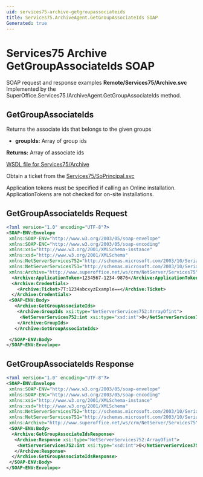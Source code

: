 ```yaml
---
uid: services75-archive-getgroupassociateids
title: Services75.ArchiveAgent.GetGroupAssociateIds SOAP
Generated: true
---
```


# Services75 Archive GetGroupAssociateIds SOAP

SOAP request and response examples **Remote/Services75/Archive.svc**
Implemented by the <see cref="M:SuperOffice.Services75.IArchiveAgent.GetGroupAssociateIds">SuperOffice.Services75.IArchiveAgent.GetGroupAssociateIds</see> method.

## GetGroupAssociateIds

Returns the  associate ids that belongs to the given groups

* **groupIds:** Array of group ids

**Returns:** Array of associate ids


[WSDL file for Services75/Archive](../Services75-Archive.md)

Obtain a ticket from the [Services75/SoPrincipal.svc](../SoPrincipal/index.md)

Application tokens must be specified if calling an Online installation. ApplicationTokens are not checked for on-site installations.

## GetGroupAssociateIds Request

```xml
<?xml version="1.0" encoding="UTF-8"?>
<SOAP-ENV:Envelope
 xmlns:SOAP-ENV="http://www.w3.org/2003/05/soap-envelope"
 xmlns:SOAP-ENC="http://www.w3.org/2003/05/soap-encoding"
 xmlns:xsi="http://www.w3.org/2001/XMLSchema-instance"
 xmlns:xsd="http://www.w3.org/2001/XMLSchema"
 xmlns:NetServerServices752="http://schemas.microsoft.com/2003/10/Serialization/Arrays"
 xmlns:NetServerServices751="http://schemas.microsoft.com/2003/10/Serialization/"
 xmlns:Archive="http://www.superoffice.net/ws/crm/NetServer/Services75">
  <Archive:ApplicationToken>1234567-1234-9876</Archive:ApplicationToken>
  <Archive:Credentials>
    <Archive:Ticket>7T:1234abcxyzExample==</Archive:Ticket>
  </Archive:Credentials>
 <SOAP-ENV:Body>
   <Archive:GetGroupAssociateIds>
    <Archive:GroupIds xsi:type="NetServerServices752:ArrayOfint">
     <NetServerServices752:int xsi:type="xsd:int">0</NetServerServices752:int>
    </Archive:GroupIds>
   </Archive:GetGroupAssociateIds>

 </SOAP-ENV:Body>
</SOAP-ENV:Envelope>

```


## GetGroupAssociateIds Response

```xml
<?xml version="1.0" encoding="UTF-8"?>
<SOAP-ENV:Envelope
 xmlns:SOAP-ENV="http://www.w3.org/2003/05/soap-envelope"
 xmlns:SOAP-ENC="http://www.w3.org/2003/05/soap-encoding"
 xmlns:xsi="http://www.w3.org/2001/XMLSchema-instance"
 xmlns:xsd="http://www.w3.org/2001/XMLSchema"
 xmlns:NetServerServices752="http://schemas.microsoft.com/2003/10/Serialization/Arrays"
 xmlns:NetServerServices751="http://schemas.microsoft.com/2003/10/Serialization/"
 xmlns:Archive="http://www.superoffice.net/ws/crm/NetServer/Services75">
 <SOAP-ENV:Body>
  <Archive:GetGroupAssociateIdsResponse>
   <Archive:Response xsi:type="NetServerServices752:ArrayOfint">
    <NetServerServices752:int xsi:type="xsd:int">0</NetServerServices752:int>
   </Archive:Response>
  </Archive:GetGroupAssociateIdsResponse>
 </SOAP-ENV:Body>
</SOAP-ENV:Envelope>

```

